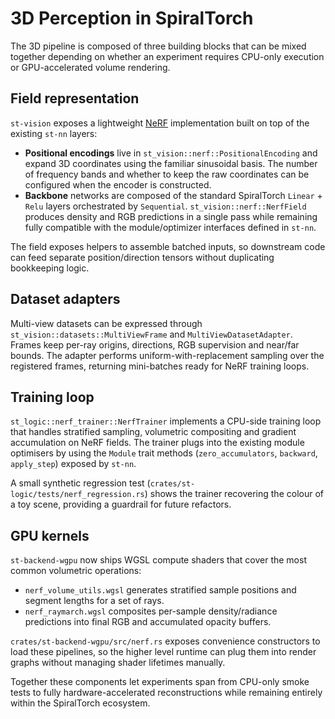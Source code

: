 # 3D Perception in SpiralTorch

The 3D pipeline is composed of three building blocks that can be mixed together
depending on whether an experiment requires CPU-only execution or GPU-accelerated
volume rendering.

## Field representation

`st-vision` exposes a lightweight [NeRF](https://arxiv.org/abs/2003.08934)
implementation built on top of the existing `st-nn` layers:

- **Positional encodings** live in `st_vision::nerf::PositionalEncoding` and
  expand 3D coordinates using the familiar sinusoidal basis. The number of
  frequency bands and whether to keep the raw coordinates can be configured
  when the encoder is constructed.
- **Backbone** networks are composed of the standard SpiralTorch
  `Linear` + `Relu` layers orchestrated by `Sequential`. `st_vision::nerf::NerfField`
  produces density and RGB predictions in a single pass while remaining fully
  compatible with the module/optimizer interfaces defined in `st-nn`.

The field exposes helpers to assemble batched inputs, so downstream code can
feed separate position/direction tensors without duplicating bookkeeping logic.

## Dataset adapters

Multi-view datasets can be expressed through `st_vision::datasets::MultiViewFrame`
and `MultiViewDatasetAdapter`. Frames keep per-ray origins, directions, RGB
supervision and near/far bounds. The adapter performs uniform-with-replacement
sampling over the registered frames, returning mini-batches ready for NeRF
training loops.

## Training loop

`st_logic::nerf_trainer::NerfTrainer` implements a CPU-side training loop that
handles stratified sampling, volumetric compositing and gradient accumulation on
NeRF fields. The trainer plugs into the existing module optimisers by using the
`Module` trait methods (`zero_accumulators`, `backward`, `apply_step`) exposed by
`st-nn`.

A small synthetic regression test (`crates/st-logic/tests/nerf_regression.rs`)
shows the trainer recovering the colour of a toy scene, providing a guardrail for
future refactors.

## GPU kernels

`st-backend-wgpu` now ships WGSL compute shaders that cover the most common
volumetric operations:

- `nerf_volume_utils.wgsl` generates stratified sample positions and segment
  lengths for a set of rays.
- `nerf_raymarch.wgsl` composites per-sample density/radiance predictions into
  final RGB and accumulated opacity buffers.

`crates/st-backend-wgpu/src/nerf.rs` exposes convenience constructors to load
these pipelines, so the higher level runtime can plug them into render graphs
without managing shader lifetimes manually.

Together these components let experiments span from CPU-only smoke tests to
fully hardware-accelerated reconstructions while remaining entirely within the
SpiralTorch ecosystem.
